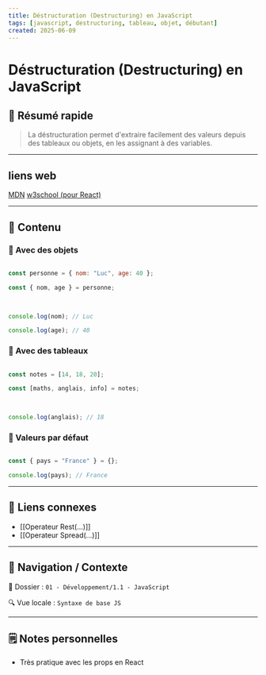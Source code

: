 ```yaml
---
title: Déstructuration (Destructuring) en JavaScript
tags: [javascript, destructuring, tableau, objet, débutant]
created: 2025-06-09
---
```


# Déstructuration (Destructuring) en JavaScript

## 🧠 Résumé rapide

> La déstructuration permet d'extraire facilement des valeurs depuis des tableaux ou objets, en les assignant à des variables.

---
## liens web

[MDN](https://developer.mozilla.org/fr/docs/Web/JavaScript/Reference/Operators/Destructuring)
[w3school (pour React)](https://www.w3schools.com/react/react_es6_destructuring.asp)

---

## 📌 Contenu

### 📍 Avec des objets

```js

const personne = { nom: "Luc", age: 40 };

const { nom, age } = personne;

  

console.log(nom); // Luc

console.log(age); // 40

```

### 📍 Avec des tableaux

```js

const notes = [14, 18, 20];

const [maths, anglais, info] = notes;

  

console.log(anglais); // 18

```

### 📍 Valeurs par défaut

```js

const { pays = "France" } = {};

console.log(pays); // France

```

---

## 🔗 Liens connexes

- [[Operateur Rest(...)]]
- [[Operateur Spread(...)]]

---

## 🧭 Navigation / Contexte

📂 Dossier : `01 - Développement/1.1 - JavaScript`  

🔍 Vue locale : `Syntaxe de base JS`

---

## 🗒️ Notes personnelles

- Très pratique avec les props en React